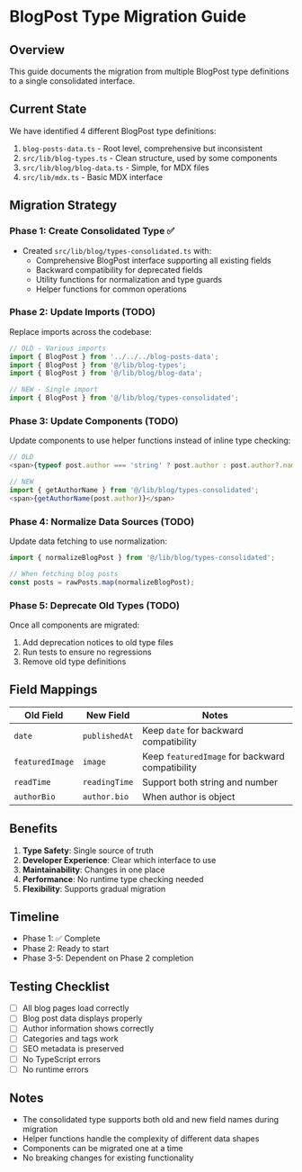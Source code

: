 # BlogPost Type Migration Guide

## Overview

This guide documents the migration from multiple BlogPost type definitions to a single consolidated interface.

## Current State

We have identified 4 different BlogPost type definitions:
1. `blog-posts-data.ts` - Root level, comprehensive but inconsistent
2. `src/lib/blog-types.ts` - Clean structure, used by some components  
3. `src/lib/blog/blog-data.ts` - Simple, for MDX files
4. `src/lib/mdx.ts` - Basic MDX interface

## Migration Strategy

### Phase 1: Create Consolidated Type ✅
- Created `src/lib/blog/types-consolidated.ts` with:
  - Comprehensive BlogPost interface supporting all existing fields
  - Backward compatibility for deprecated fields
  - Utility functions for normalization and type guards
  - Helper functions for common operations

### Phase 2: Update Imports (TODO)
Replace imports across the codebase:

```typescript
// OLD - Various imports
import { BlogPost } from '../../../blog-posts-data';
import { BlogPost } from '@/lib/blog-types';
import { BlogPost } from '@/lib/blog/blog-data';

// NEW - Single import
import { BlogPost } from '@/lib/blog/types-consolidated';
```

### Phase 3: Update Components (TODO)
Update components to use helper functions instead of inline type checking:

```typescript
// OLD
<span>{typeof post.author === 'string' ? post.author : post.author?.name}</span>

// NEW
import { getAuthorName } from '@/lib/blog/types-consolidated';
<span>{getAuthorName(post.author)}</span>
```

### Phase 4: Normalize Data Sources (TODO)
Update data fetching to use normalization:

```typescript
import { normalizeBlogPost } from '@/lib/blog/types-consolidated';

// When fetching blog posts
const posts = rawPosts.map(normalizeBlogPost);
```

### Phase 5: Deprecate Old Types (TODO)
Once all components are migrated:
1. Add deprecation notices to old type files
2. Run tests to ensure no regressions
3. Remove old type definitions

## Field Mappings

| Old Field | New Field | Notes |
|-----------|-----------|-------|
| `date` | `publishedAt` | Keep `date` for backward compatibility |
| `featuredImage` | `image` | Keep `featuredImage` for backward compatibility |
| `readTime` | `readingTime` | Support both string and number |
| `authorBio` | `author.bio` | When author is object |

## Benefits

1. **Type Safety**: Single source of truth
2. **Developer Experience**: Clear which interface to use
3. **Maintainability**: Changes in one place
4. **Performance**: No runtime type checking needed
5. **Flexibility**: Supports gradual migration

## Timeline

- Phase 1: ✅ Complete
- Phase 2: Ready to start
- Phase 3-5: Dependent on Phase 2 completion

## Testing Checklist

- [ ] All blog pages load correctly
- [ ] Blog post data displays properly
- [ ] Author information shows correctly
- [ ] Categories and tags work
- [ ] SEO metadata is preserved
- [ ] No TypeScript errors
- [ ] No runtime errors

## Notes

- The consolidated type supports both old and new field names during migration
- Helper functions handle the complexity of different data shapes
- Components can be migrated one at a time
- No breaking changes for existing functionality